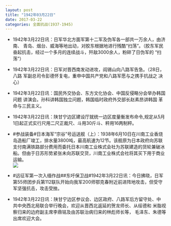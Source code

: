```yaml
---
layout: post
title: "1942年03月22日"
date: 2017-03-22
categories: 全面抗战(1937-1945)
---
```


<meta name="referrer" content="no-referrer" />

- 1942年3月22日讯：日军华北方面军第十二军及伪军各一部共一万余人，由济南、 青岛、烟台、威海等地出动，对胶东根据地进行残酷“扫荡”。（胶东军民 奋起抗击，经过一个多月的连续战斗，歼敌3000余人，粉碎了日伪军的 “扫荡”） 

- 1942年3月22日讯：日军对晋西南发动进攻，阎锡山向八路军告急。（28日，八路 军副总司令彭德怀复电，重申中国共产党和八路军愿与之携手抗战之 决心） 

- 1942年3月22日讯：国民外交协会、东方文化协会、中国反侵略分会举办韩国问题 讲演会。孙科讲韩国独立问题，韩国临时政府外交部长赵素昂讲韩国 革命与三民主义。 

- 1942年3月22日讯：陕甘宁边区建设厅就统一边区度量衡发布命令,规定从5月 1日起正式实行尺用二尺正裁尺、斗用30斤斗、秤用16两制秤。 

- #参战装备#日本海军“宗谷”号运送舰（上）：1938年6月10日在川南工业香烧岛造船厂竣工，排水量3800吨，最高航速为12节。该舰原为日本政府向苏联支付南满铁路部分费用而委托日本川南工业株式会社为苏联建造的货轮兼破冰船。但由于日苏形势紧张未向苏联交货，川南工业株式会社将其买下用于商业运输。 <br/><img src="https://wx3.sinaimg.cn/large/aca367d8ly1fdvdz652nzj20m80qh7b7.jpg" />

- #远征军第一次入缅作战##东吁保卫战#1942年3月22日讯：今日拂晓，日军第55师团步兵第112联队开始向我军200师鄂克春附近前进阵地攻击，但受守军坚强抗击，攻击受挫。 

- 1942年3月22日讯：陕甘宁边区参议会、边区政府、八路军后方留守处、中 共中央西北局联合举行晚会，欢迎从晋西北返延的贺龙师长、从绥德和 米脂视察归来的边府副主席李鼎铭及由苏联治病归来的林彪师长等， 毛泽东、朱德等出席欢迎大会。 

